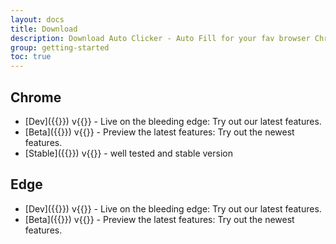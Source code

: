 ```yaml
---
layout: docs
title: Download
description: Download Auto Clicker - Auto Fill for your fav browser Chrome and Edge
group: getting-started
toc: true
---
```


## Chrome
- [Dev]({{<param download.chrome.dev>}}) v{{<param download.chrome.dev_version>}} - Live on the bleeding edge: Try out our latest features. 
- [Beta]({{<param download.chrome.beta>}}) v{{<param download.chrome.beta_version>}} - Preview the latest features: Try out the newest features. 
- [Stable]({{<param download.chrome.stable>}})  v{{<param download.chrome.stable_version>}} - well tested and stable version


## Edge
- [Dev]({{<param download.edge.dev>}}) v{{<param download.edge.dev_version>}} - Live on the bleeding edge: Try out our latest features. 
- [Beta]({{<param download.edge.beta>}}) v{{<param download.edge.beta_version>}} - Preview the latest features: Try out the newest features. 

